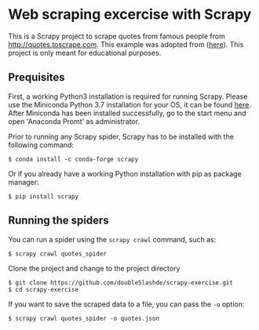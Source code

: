 # Web scraping excercise with Scrapy

This is a Scrapy project to scrape quotes from famous people from http://quotes.toscrape.com.
This example was adopted from ([here](https://github.com/scrapinghub/spidyquotes)). 
This project is only meant for educational purposes.

## Prequisites

First, a working Python3 installation is required for running Scrapy.
Please use the Miniconda Python 3.7 installation for your OS, it can be found [here](https://docs.conda.io/en/latest/miniconda.html).
After Miniconda has been installed successfully, go to the start menu and open 'Anaconda Promt' as administrator.

Prior to running any Scrapy spider, Scrapy has to be installed with the following command:
    
    $ conda install -c conda-forge scrapy 

Or if you already have a working Python installation with pip as package manager:

    $ pip install scrapy

## Running the spiders

You can run a spider using the `scrapy crawl` command, such as:

    $ scrapy crawl quotes_spider
    
Clone the project and change to the project directory

    $ git clone https://github.com/doubleSlashde/scrapy-exercise.git
    $ cd scrapy-exercise

If you want to save the scraped data to a file, you can pass the `-o` option:
    
    $ scrapy crawl quotes_spider -o quotes.json

